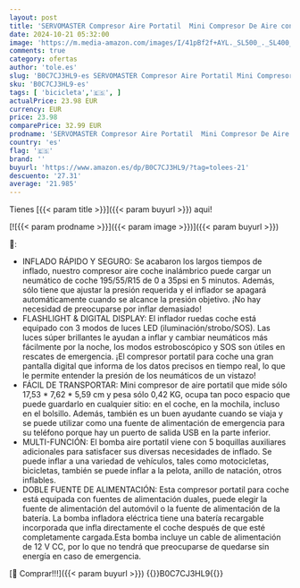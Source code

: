 ```yaml
---
layout: post
title: 'SERVOMASTER Compresor Aire Portatil  Mini Compresor De Aire con Manómetro  150PSI 12V DC Bomba De Aire para Neumáticos  Accesorios Coche para Hombre  con Luz LED para Coche Moto Bicicleta Bola'
date: 2024-10-21 05:32:00
image: 'https://m.media-amazon.com/images/I/41pBf2f+AYL._SL500_._SL400_.jpg'
comments: true
category: ofertas
author: 'tole.es'
slug: 'B0C7CJ3HL9-es SERVOMASTER Compresor Aire Portatil Mini Compresor De Aire...'
sku: 'B0C7CJ3HL9-es'
tags: [ 'bicicleta','🇪🇸', ]
actualPrice: 23.98 EUR
currency: EUR
price: 23.98
comparePrice: 32.99 EUR
prodname: 'SERVOMASTER Compresor Aire Portatil  Mini Compresor De Aire con Manómetro  150PSI 12V DC Bomba De Aire para Neumáticos  Accesorios Coche para Hombre  con Luz LED para Coche Moto Bicicleta Bola'
country: 'es'
flag: '🇪🇸'
brand: ''
buyurl: 'https://www.amazon.es/dp/B0C7CJ3HL9/?tag=tolees-21'
descuento: '27.31'
average: '21.985'
---
```


Tienes [{{< param title >}}]({{< param buyurl >}}) aqui!

[![{{< param prodname >}}]({{< param image >}})]({{< param buyurl >}})

🔎:

- INFLADO RÁPIDO Y SEGURO: Se acabaron los largos tiempos de inflado, nuestro compresor aire coche inalámbrico puede cargar un neumático de coche 195/55/R15 de 0 a 35psi en 5 minutos. Además, sólo tiene que ajustar la presión requerida y el inflador se apagará automáticamente cuando se alcance la presión objetivo. ¡No hay necesidad de preocuparse por inflar demasiado!
- FLASHLIGHT & DIGITAL DISPLAY: El inflador ruedas coche está equipado con 3 modos de luces LED (iluminación/strobo/SOS). Las luces súper brillantes le ayudan a inflar y cambiar neumáticos más fácilmente por la noche, los modos estroboscópico y SOS son útiles en rescates de emergencia. ¡El compresor portatil para coche una gran pantalla digital que informa de los datos precisos en tiempo real, lo que le permite entender la presión de los neumáticos de un vistazo!
- FÁCIL DE TRANSPORTAR: Mini compresor de aire portatil que mide sólo 17,53 * 7,62 * 5,59 cm y pesa sólo 0,42 KG, ocupa tan poco espacio que puede guardarlo en cualquier sitio: en el coche, en la mochila, incluso en el bolsillo. Además, también es un buen ayudante cuando se viaja y se puede utilizar como una fuente de alimentación de emergencia para su teléfono porque hay un puerto de salida USB en la parte inferior.
- MULTI-FUNCIÓN: El bomba aire portatil viene con 5 boquillas auxiliares adicionales para satisfacer sus diversas necesidades de inflado. Se puede inflar a una variedad de vehículos, tales como motocicletas, bicicletas, también se puede inflar a la pelota, anillo de natación, otros inflables.
- DOBLE FUENTE DE ALIMENTACIÓN: Esta compresor portatil para coche está equipada con fuentes de alimentación duales, puede elegir la fuente de alimentación del automóvil o la fuente de alimentación de la batería. La bomba infladora eléctrica tiene una batería recargable incorporada que infla directamente el coche después de que esté completamente cargada.Esta bomba incluye un cable de alimentación de 12 V CC, por lo que no tendrá que preocuparse de quedarse sin energía en caso de emergencia.

[🛒 Comprar!!!]({{< param buyurl >}})
{{<world>}}B0C7CJ3HL9{{</world>}}

